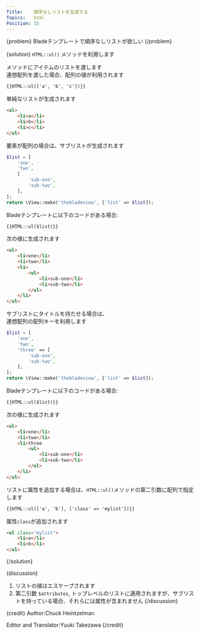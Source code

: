 ```yaml
---
Title:    順序なしリストを生成する
Topics:   html
Position: 15
---
```


{problem}
Bladeテンプレートで順序なしリストが欲しい
{/problem}

{solution}
`HTML::ul()` メソッドを利用します

メソッドにアイテムのリストを渡します  
連想配列を渡した場合、配列の値が利用されます

```html
{{HTML::ul(['a', 'b', 'c'])}}
```

単純なリストが生成されます

```html
<ul>
    <li>a</li>
    <li>b</li>
    <li>c</li>
</ul>
```

要素が配列の場合は、サブリストが生成されます

```php
$list = [
    'one',
    'two',
    [
        'sub-one',
        'sub-two',
    ],
];
return \View::make('thebladeview', ['list' => $list]);
```

Bladeテンプレートに以下のコードがある場合:

```html
{{HTML::ul($list)}}
```

次の様に生成されます

```html
<ul>
    <li>one</li>
    <li>two</li>
    <li>
        <ul>
            <li>sub-one</li>
            <li>sub-two</li>
        </ul>
    </li>
</ul>
```

サブリストにタイトルを持たせる場合は、  
連想配列の配列キーを利用します

```php
$list = [
    'one',
    'two',
    'three' => [
        'sub-one',
        'sub-two',
    ],
];
return \View::make('thebladeview', ['list' => $list]);
```

Bladeテンプレートに以下のコードがある場合:

```html
{{HTML::ul($list)}}
```

次の様に生成されます

```html
<ul>
    <li>one</li>
    <li>two</li>
    <li>three
        <ul>
            <li>sub-one</li>
            <li>sub-two</li>
        </ul>
    </li>
</ul>
```

リストに属性を追加する場合は、`HTML::ul()`メソッドの第二引数に配列で指定します

```html
{{HTML::ul(['a', 'b'], ['class' => 'mylist'])}}
```

属性`class`が追加されます

```html
<ul class="mylist">
    <li>a</li>
    <li>b</li>
</ul>
```
{/solution}

{discussion}
1. リストの値はエスケープされます
2. 第二引数 `$attributes`, トップレベルのリストに適用されますが、サブリストを持っている場合、それらには属性が含まれません
{/discussion}

{credit}
Author:Chuck Heintzelman

Editor and Translator:Yuuki Takezawa
{/credit}
